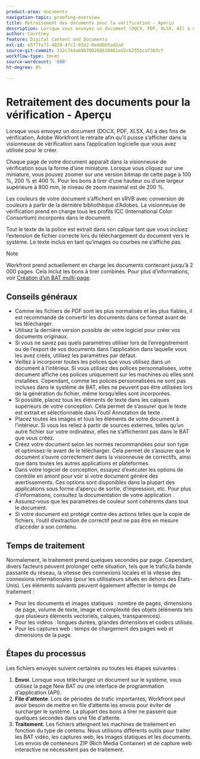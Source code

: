 ```yaml
---
product-area: documents
navigation-topic: proofing-overview
title: Retraitement des documents pour la vérification - Aperçu
description: Lorsque vous envoyez un document (DOCX, PDF, XLSX, AI) à des fins de vérification, Adobe Workfront le retraite afin qu’il puisse s’afficher dans la visionneuse de vérification sans l’application logicielle que vous avez utilisée pour le créer.
author: Courtney
feature: Digital Content and Documents
exl-id: e577fa71-4828-4fc2-93a2-0eddbb5ad2ad
source-git-commit: 332c744ab9b760268620461ed2cb2551caf383cf
workflow-type: tm+mt
source-wordcount: '680'
ht-degree: 0%

---
```


# Retraitement des documents pour la vérification - Aperçu

Lorsque vous envoyez un document (DOCX, PDF, XLSX, AI) à des fins de vérification, Adobe Workfront le retraite afin qu’il puisse s’afficher dans la visionneuse de vérification sans l’application logicielle que vous avez utilisée pour le créer. 

Chaque page de votre document apparaît dans la visionneuse de vérification sous la forme d’une miniature. Lorsque vous cliquez sur une miniature, vous pouvez zoomer sur une version bitmap de cette page à 100 %, 200 % et 400 %. Pour les bons à tirer d’une hauteur ou d’une largeur supérieure à 800 mm, le niveau de zoom maximal est de 200 %.

Les couleurs de votre document s’affichent en sRVB avec conversion de couleurs à partir de la dernière bibliothèque d’Adobes. La visionneuse de vérification prend en charge tous les profils ICC (International Color Consortium) incorporés dans le document.

Tout le texte de la police est extrait dans son calque tant que vous incluez l’extension de fichier correcte lors du téléchargement du document vers le système. Le texte inclus en tant qu’images ou courbes ne s’affiche pas.

>[!NOTE]
>
>Workfront prend actuellement en charge les documents contenant jusqu’à 2 000 pages. Cela inclut les bons à tirer combinés. Pour plus d’informations, voir [Création d’un BAT multi-page](../../../review-and-approve-work/proofing/creating-proofs-within-workfront/create-multi-page-proof.md).

## Conseils généraux

* Comme les fichiers de PDF sont les plus normalisés et les plus fiables, il est recommandé de convertir les documents dans ce format avant de les télécharger.
* Utilisez la dernière version possible de votre logiciel pour créer vos documents originaux.
* Si vous ne savez pas quels paramètres utiliser lors de l’enregistrement ou de l’export de vos documents dans l’application dans laquelle vous les avez créés, utilisez les paramètres par défaut. 
* Veillez à incorporer toutes les polices que vous utilisez dans un document à l’intérieur. Si vous utilisez des polices personnalisées, votre document affiche ces polices uniquement sur les machines où elles sont installées. Cependant, comme les polices personnalisées ne sont pas incluses dans le système de BAT, elles ne peuvent pas être utilisées lors de la génération du fichier, même lorsqu’elles sont incorporées.
* Si possible, placez tous les éléments de texte dans les calques supérieurs de votre conception. Cela permet de s’assurer que le texte est extrait et sélectionnable dans l’outil Annotation de texte .
* Placez toutes les images et tous les éléments de votre document à l’intérieur. Si vous les reliez à partir de sources externes, telles qu’un autre fichier sur votre ordinateur, elles ne s’afficheront pas dans le BAT que vous créez.
* Créez votre document selon les normes recommandées pour son type et optimisez-le avant de le télécharger. Cela permet de s’assurer que le document s’ouvre correctement dans la visionneuse de correctifs, ainsi que dans toutes les autres applications et plateformes.
* Dans votre logiciel de conception, essayez d’exécuter les options de contrôle en amont pour voir si votre document génère des avertissements. Ces options sont disponibles dans la plupart des applications sous forme d’aperçu de sortie, d’impression, etc. Pour plus d’informations, consultez la documentation de votre application .
* Assurez-vous que les paramètres de couleur sont cohérents dans tout le document.
* Si votre document est protégé contre des actions telles que la copie de fichiers, l’outil d’extraction de correctif peut ne pas être en mesure d’accéder à son contenu.

## Temps de traitement

Normalement, le traitement prend quelques secondes par page. Cependant, divers facteurs peuvent prolonger cette situation, tels que le trafic/la bande passante du réseau, la vitesse des connexions locales et la vitesse des connexions internationales (pour les utilisateurs situés en dehors des États-Unis). Les éléments suivants peuvent également affecter le temps de traitement :

* Pour les documents et images statiques : nombre de pages, dimensions de page, volume de texte, image et complexité des objets (éléments tels que plusieurs éléments vectoriels, calques, transparences).
* Pour les vidéos : longues durées, grandes dimensions et codecs utilisés.
* Pour les captures web : temps de chargement des pages web et dimensions de la page.

## Étapes du processus

Les fichiers envoyés suivent certaines ou toutes les étapes suivantes :

1. **Envoi**. Lorsque vous téléchargez un document sur le système, vous utilisez la page New BAT ou une interface de programmation d’application (API). 
1. **File d’attente**. Lors de périodes de trafic importantes, Workfront peut avoir besoin de mettre en file d’attente les envois pour éviter de surcharger le système. La plupart des bons à tirer ne passent que quelques secondes dans une file d&#39;attente. 
1. **Traitement.** Les fichiers atteignent les machines de traitement en fonction du type de contenu. Nous utilisons différents outils pour traiter les BAT vidéo, les captures web, les images statiques et les documents. Les envois de conteneurs ZIP (Rich Media Container) et de capture web interactive ne nécessitent pas de traitement.
